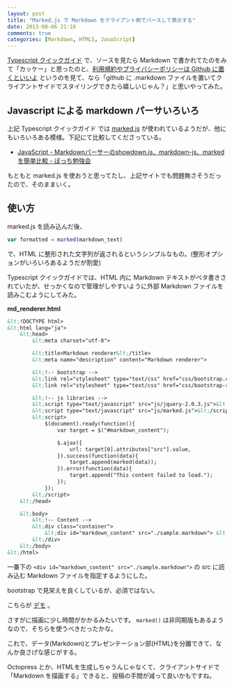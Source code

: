 ```yaml
---
layout: post
title: "Marked.js で Markdown をクライアント側でパースして表示する"
date: 2013-08-06 21:10
comments: true
categories: [Markdown, HTML5, JavaScript]
---
```

[Typescript クイックガイド](http://phyzkit.net/typescript/) で、ソースを見たら Markdown で書かれてたのをみて「カッケー」と思ったのと、[利用規約やプライバシーポリシーは Github に置くといいよ](http://www.atmarkit.co.jp/ait/articles/1302/05/news091.html) というのを見て、なら「github に .markdown ファイルを置いてクライアントサイドでスタイリングできたら嬉しいじゃん？」と思いやってみた。
<!--more-->
## Javascript による markdown パーサいろいろ

上記 Typescript クイックガイド では [marked.js](https://github.com/chjj/marked) が使われているようだが、他にもいろいろある模様。下記にて比較してくださっている。

* [JavaScript - Markdownパーサーのshowdown.js、markdown-js、markedを簡単比較 - ぼっち勉強会](http://kannokanno.hatenablog.com/entry/2013/06/19/132042)

もともと marked.js を使おうと思ってたし、上記サイトでも問題無さそうだったので、そのままいく。

## 使い方

marked.js を読み込んだ後、

```js 
var formatted = marked(markdown_text)
```
で、HTML に整形された文字列が返されるというシンプルなもの。(整形オプションがいろいろあるようだが割愛)

Typescript クイックガイドでは、HTML 内に Markdown テキストがベタ書きされていたが、せっかくなので管理がしやすいように外部 Markdown ファイルを読みこむようにしてみた。

**md_renderer.html**

```html
&lt;!DOCTYPE html>
&lt;html lang="ja">
    &lt;head>
        &lt;meta charset="utf-8">

        &lt;title>Markdown renderer&lt;/title>
        &lt;meta name="description" content="Markdown renderer">

        &lt;!-- bootstrap -->
        &lt;link rel="stylesheet" type="text/css" href="css/bootstrap.css" rel="stylesheet">
        &lt;link rel="stylesheet" type="text/css" href="css/bootstrap-responsive.css" rel="stylesheet">

        &lt;!-- js libraries -->
        &lt;script type="text/javascript" src="js/jquery-2.0.3.js">&lt;/script>
        &lt;script type="text/javascript" src="js/marked.js">&lt;/script>
        &lt;script>
            $(document).ready(function(){
                var target = $("#markdown_content");

                $.ajax({
                    url: target[0].attributes["src"].value,
                }).success(function(data){
                    target.append(marked(data));
                }).error(function(data){
                    target.append("This content failed to load.");
                });
            });
        &lt;/script>
    &lt;/head>

    &lt;body>
        &lt;!-- Content -->
        &lt;div class="container">
            &lt;div id="markdown_content" src="./sample.markdown"> &lt;/div>
        &lt;/div>
    &lt;/body>
&lt;/html>
```

一番下の ```<div id="markdown_content" src="./sample.markdown">``` の src に読み込む Markdown ファイルを指定するようにした。

bootstrap で見栄えを良くしているが、必須ではない。

こちらが [デモ](/assets/images/posts/md_renderer/md_renderer.html) 。

さすがに描画に少し時間がかかるみたいです。
``marked()`` は非同期版もあるようなので、そちらを使うべきだったかな。

これで、データ(Markdown)とプレゼンテーション部(HTML)を分離できて、なんか良さげな感じがする。

Octopress とか、HTMLを生成しちゃうんじゃなくて、クライアントサイドで 「Markdown を描画する」できると、投稿の手間が減って良いかもですね。
